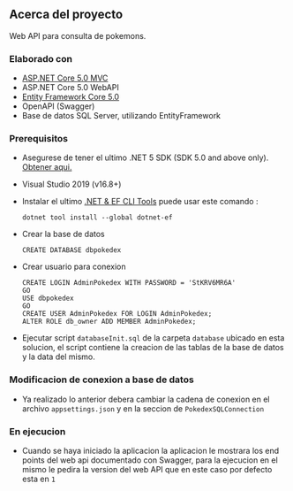 ## Acerca del proyecto

Web API para consulta de pokemons.

### Elaborado con

-   [ASP.NET Core 5.0 MVC](https://dotnet.microsoft.com/learn/aspnet/what-is-aspnet-core)
-   ASP.NET Core 5.0 WebAPI
-   [Entity Framework Core 5.0](https://docs.microsoft.com/en-us/ef/core/)
-   OpenAPI (Swagger)
-   Base de datos SQL Server, utilizando EntityFramework

### Prerequisitos

-   Asegurese de tener el ultimo .NET 5 SDK (SDK 5.0 and above only). [Obtener aqui.](https://dotnet.microsoft.com/download/dotnet/5.0)

-   Visual Studio 2019 (v16.8+) 

-   Instalar el ultimo [.NET & EF CLI Tools](https://docs.microsoft.com/en-us/ef/core/cli/dotnet) puede usar este comando :

    ```.NET Core CLI
    dotnet tool install --global dotnet-ef
    ```
-   Crear la base de datos

    ```
    CREATE DATABASE dbpokedex
    ```
-   Crear usuario para conexion

    ```
    CREATE LOGIN AdminPokedex WITH PASSWORD = 'StKRV6MR6A'
    GO
    USE dbpokedex
    GO
    CREATE USER AdminPokedex FOR LOGIN AdminPokedex;
    ALTER ROLE db_owner ADD MEMBER AdminPokedex;
    ```
-   Ejecutar script ``` databaseInit.sql ``` de la carpeta ```database``` ubicado en esta solucion, el script contiene la creacion de las tablas de la base de datos y la data del mismo.

### Modificacion de conexion a base de datos

-   Ya realizado lo anterior debera cambiar la cadena de conexion en el archivo ``` appsettings.json ``` y en la seccion de ```PokedexSQLConnection```

### En ejecucion

-   Cuando se haya iniciado la aplicacion la aplicacion le mostrara los end points del web api documentado con Swagger, para la ejecucion en el mismo le pedira la version del web API que en este caso por defecto esta en ```1```
